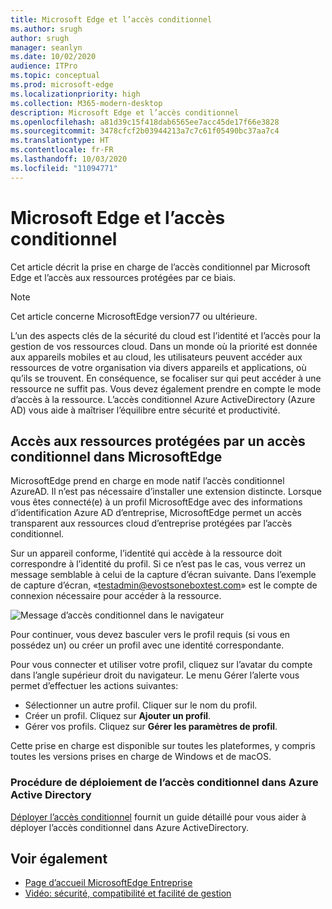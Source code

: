```yaml
---
title: Microsoft Edge et l’accès conditionnel
ms.author: srugh
author: srugh
manager: seanlyn
ms.date: 10/02/2020
audience: ITPro
ms.topic: conceptual
ms.prod: microsoft-edge
ms.localizationpriority: high
ms.collection: M365-modern-desktop
description: Microsoft Edge et l’accès conditionnel
ms.openlocfilehash: a81d39c15f418dab6565ee7acc45de17f66e3828
ms.sourcegitcommit: 3478cfcf2b03944213a7c7c61f05490bc37aa7c4
ms.translationtype: HT
ms.contentlocale: fr-FR
ms.lasthandoff: 10/03/2020
ms.locfileid: "11094771"
---
```

# Microsoft Edge et l’accès conditionnel
  
Cet article décrit la prise en charge de l’accès conditionnel par Microsoft Edge et l’accès aux ressources protégées par ce biais.

> [!NOTE]
> Cet article concerne MicrosoftEdge version77 ou ultérieure.

L’un des aspects clés de la sécurité du cloud est l’identité et l’accès pour la gestion de vos ressources cloud. Dans un monde où la priorité est donnée aux appareils mobiles et au cloud, les utilisateurs peuvent accéder aux ressources de votre organisation via divers appareils et applications, où qu’ils se trouvent. En conséquence, se focaliser sur qui peut accéder à une ressource ne suffit pas. Vous devez également prendre en compte le mode d’accès à la ressource. L’accès conditionnel Azure ActiveDirectory (Azure AD) vous aide à maîtriser l’équilibre entre sécurité et productivité.

## Accès aux ressources protégées par un accès conditionnel dans MicrosoftEdge

MicrosoftEdge prend en charge en mode natif l’accès conditionnel AzureAD. Il n’est pas nécessaire d’installer une extension distincte. Lorsque vous êtes connecté(e) à un profil MicrosoftEdge avec des informations d’identification Azure AD d’entreprise, MicrosoftEdge permet un accès transparent aux ressources cloud d’entreprise protégées par l’accès conditionnel.

Sur un appareil conforme, l’identité qui accède à la ressource doit correspondre à l’identité du profil.  Si ce n’est pas le cas, vous verrez un message semblable à celui de la capture d’écran suivante. Dans l’exemple de capture d’écran, «testadmin@evostsoneboxtest.com» est le compte de connexion nécessaire pour accéder à la ressource.

![Message d’accès conditionnel dans le navigateur](./media/edge-security/microsoft-edge-security-conditional-access.png)

Pour continuer, vous devez basculer vers le profil requis (si vous en possédez un) ou créer un profil avec une identité correspondante.

Pour vous connecter et utiliser votre profil, cliquez sur l’avatar du compte dans l’angle supérieur droit du navigateur. Le menu Gérer l’alerte vous permet d’effectuer les actions suivantes:

- Sélectionner un autre profil. Cliquer sur le nom du profil.
- Créer un profil. Cliquez sur **Ajouter un profil**.
- Gérer vos profils. Cliquez sur **Gérer les paramètres de profil**.

Cette prise en charge est disponible sur toutes les plateformes, y compris toutes les versions prises en charge de Windows et de macOS.

### Procédure de déploiement de l’accès conditionnel dans Azure Active Directory

[Déployer l’accès conditionnel](https://docs.microsoft.com/azure/active-directory/conditional-access/plan-conditional-access) fournit un guide détaillé pour vous aider à déployer l’accès conditionnel dans Azure ActiveDirectory.

## Voir également

- [Page d’accueil MicrosoftEdge Entreprise](https://aka.ms/EdgeEnterprise)
- [Vidéo: sécurité, compatibilité et facilité de gestion](/microsoft-edge-video-security-compatibility-manageability.md)
